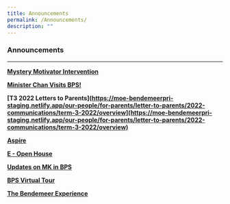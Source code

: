 ```yaml
---
title: Announcements
permalink: /Announcements/
description: ""
---
```

### Announcements

***

**[Mystery Motivator Intervention](https://moe-bendemeerpri-staging.netlify.app/our-people/for-parents/parents-engagement-resources/mlu/mmi)**

**[Minister Chan Visits BPS!](https://moe-bendemeerpri-staging.netlify.app/our-people/our-partners/mr-chan-chun-sing-minister-for-education-visits-bps)**

**[T3 2022 Letters to Parents](https://moe-bendemeerpri-staging.netlify.app/our-people/for-parents/letter-to-parents/2022-communications/term-3-2022/overview](https://moe-bendemeerpri-staging.netlify.app/our-people/for-parents/letter-to-parents/2022-communications/term-3-2022/overview)**

**[Aspire]([https://moe-bendemeerpri-staging.netlify.app/about-us/aspire-newsletter](https://moe-bendemeerpri-staging.netlify.app/about-us/aspire-newsletter))**

**[E - Open House]([https://moe-bendemeerpri-staging.netlify.app/about-us/new-e-open-house](https://moe-bendemeerpri-staging.netlify.app/about-us/new-e-open-house))**

**[Updates on MK in BPS]([https://moe-bendemeerpri-staging.netlify.app/about-us/moe-kindergarten](https://moe-bendemeerpri-staging.netlify.app/about-us/moe-kindergarten))**

**[BPS Virtual Tour]([https://moe-bendemeerpri-staging.netlify.app/about-us/virtual-tour-of-bps](https://moe-bendemeerpri-staging.netlify.app/about-us/virtual-tour-of-bps))**

**[The Bendemeer Experience]([https://moe-bendemeerpri-staging.netlify.app/about-us/the-bendemeer-experience-corporate-video](https://moe-bendemeerpri-staging.netlify.app/about-us/the-bendemeer-experience-corporate-video))**